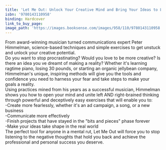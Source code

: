 ```yaml
---
title: 'Let Me Out: Unlock Your Creative Mind and Bring Your Ideas to Life'
isbn: '9780143110958'
binding: Hardcover
link_to_buy_page:
image_path: 'https://images.booksense.com/images/958/110/9780143110958.jpg'
---
```



From award-winning musician turned communications expert Peter Himmelman, science-based techniques and simple exercises to get unstuck and unlock your creative potential.&nbsp;
<br>Do you want to stop procrastinating? Would you love to be more creative? Is there an idea you ve dreamt of making a reality? Whether it's learning ragtime piano, losing 30 pounds, or starting an organic jellybean company, Himmelman's unique, inspiring methods will give you the tools and confidence you need to harness your fear and take steps to make your goals a reality.&nbsp;
<br>Using practices mined from his years as a successful musician, Himmelman shows you how to open your mind and unite left AND right-brained thinking through powerful and deceptively easy exercises that will enable you to:&nbsp;
<br>-Create more fearlessly, whether it's an ad campaign, a song, or a new business&nbsp;
<br>-Communicate more effectively&nbsp;
<br>-Finish projects that have stayed in the "bits and pieces" phase forever&nbsp;
<br>-Make your ideas take shape in the real world&nbsp;
<br>The perfect tool for anyone in a mental rut, Let Me Out will force you to stop listening to the negative thoughts that hold you back and achieve the professional and personal success you deserve.